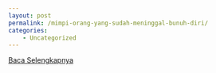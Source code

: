 ```yaml
---
layout: post
permalink: /mimpi-orang-yang-sudah-meninggal-bunuh-diri/
categories:
    - Uncategorized
---
```


[Baca Selengkapnya](/09)